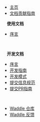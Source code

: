 * [主页](/)
* [文档贡献指南](/文档贡献指南.md)


**&emsp;使用文档**

  * [序言](working/)

<br>

**&emsp;开发文档**

  * [序言](dev/)
  * [开发指南](dev/1-开发指南.md)
  * [开发模式](dev/2-开发模式.md)
  * [提交信息规范](dev/3-提交信息规范.md)
  * [提交PR指南](dev/4-提交PR指南.md)
  
<br>

* [Waddle 仓库](https://gitee.com/coco-ag/coco-waddle)
* [Waddle 反馈](https://gitee.com/coco-ag/coco-waddle/issues)